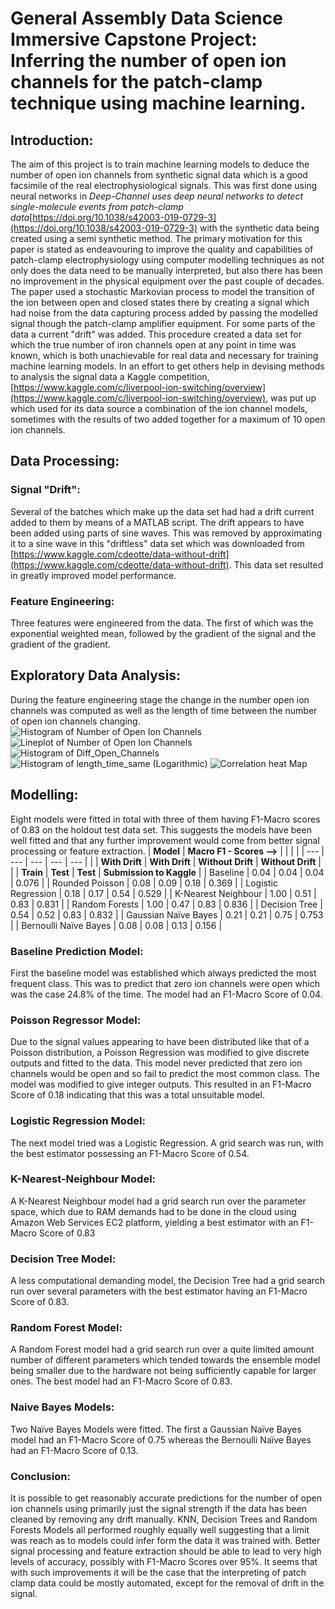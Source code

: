 # General Assembly Data Science Immersive Capstone Project: Inferring the number of open ion channels for the patch-clamp technique using machine learning.

## Introduction:
The aim of this project is to train machine learning models to deduce the number of open ion channels from synthetic signal data which is a good facsimile of the real electrophysiological signals. This was first done using neural networks in _Deep-Channel uses deep neural networks to detect single-molecule events from patch-clamp data_[https://doi.org/10.1038/s42003-019-0729-3](https://doi.org/10.1038/s42003-019-0729-3) with the synthetic data being created using a semi synthetic method. The primary motivation for this paper is stated as endeavouring to improve the quality and capabilities of patch-clamp electrophysiology using computer modelling techniques as not only does the data need to be manually interpreted, but also there has been no improvement in the physical equipment over the past couple of decades.
The paper used a stochastic Markovian process to model the transition of the ion between open and closed states there by creating a signal which had noise from the data capturing process added by passing the modelled signal though the patch-clamp amplifier equipment. For some parts of the data a current &quot;drift&quot; was added. This procedure created a data set for which the true number of iron channels open at any point in time was known, which is both unachievable for real data and necessary for training machine learning models.
In an effort to get others help in devising methods to analysis the signal data a Kaggle competition, [https://www.kaggle.com/c/liverpool-ion-switching/overview](https://www.kaggle.com/c/liverpool-ion-switching/overview), was put up which used for its data source a combination of the ion channel models, sometimes with the results of two added together for a maximum of 10 open ion channels.
## Data Processing:
### Signal &quot;Drift&quot;:
Several of the batches which make up the data set had had a drift current added to them by means of a MATLAB script. The drift appears to have been added using parts of sine waves. This was removed by approximating it to a sine wave in this &quot;driftless&quot; data set which was downloaded from [https://www.kaggle.com/cdeotte/data-without-drift](https://www.kaggle.com/cdeotte/data-without-drift). This data set resulted in greatly improved model performance.
### Feature Engineering:
Three features were engineered from the data. The first of which was the exponential weighted mean, followed by the gradient of the signal and the gradient of the gradient.
## Exploratory Data Analysis:
During the feature engineering stage the change in the number open ion channels was computed as well as the length of time between the number of open ion channels changing.
![Histogram of Number of Open Ion Channels](https://github.com/HindsonJF/Data-Science-Projects/tree/main/graphs_for_readme/Histogram_of_number_of_open_ion_channels.png)
![Lineplot of Number of Open Ion Channels](https://github.com/HindsonJF/Data-Science-Projects/tree/main/graphs_for_readme/lineplot_of_open_ion_channels_vs_time.png)
![Histogram of Diff\_Open\_Channels](https://github.com/HindsonJF/Data-Science-Projects/tree/main/graphs_for_readme/histogram_of_the_change_in_number_of_open_ion_channels.png)
![Histogram of length\_time\_same (Logarithmic)](https://github.com/HindsonJF/Data-Science-Projects/tree/main/graphs_for_readme/Histogram_of_length_of_time_number_of_ion_channels_open_remains_same_log.png)
![Correlation heat Map](https://github.com/HindsonJF/Data-Science-Projects/tree/main/graphs_for_readme/heat_map_corr.png)

## Modelling:
Eight models were fitted in total with three of them having F1-Macro scores of 0.83 on the holdout test data set. This suggests the models have been well fitted and that any further improvement would come from better signal processing or feature extraction.
| **Model** | **Macro F1 - Scores -->** | | | |
| --- | --- | --- | --- | --- |
| | **With Drift** | **With Drift** | **Without Drift** | **Without Drift** |
| | **Train** | **Test** | **Test** | **Submission to Kaggle** |
| Baseline | 0.04 | 0.04 | 0.04 | 0.076 |
| Rounded Poisson | 0.08 | 0.09 | 0.18 | 0.369 |
| Logistic Regression | 0.18 | 0.17 | 0.54 | 0.529 |
| K-Nearest Neighbour | 1.00 | 0.51 | 0.83 | 0.831 |
| Random Forests | 1.00 | 0.47 | 0.83 | 0.836 |
| Decision Tree | 0.54 | 0.52 | 0.83 | 0.832 |
| Gaussian Naïve Bayes | 0.21 | 0.21 | 0.75 | 0.753 |
| Bernoulli Naïve Bayes | 0.08 | 0.08 | 0.13 | 0.156 |
### Baseline Prediction Model:
First the baseline model was established which always predicted the most frequent class. This was to predict that zero ion channels were open which was the case 24.8% of the time. The model had an F1-Macro Score of 0.04.
### Poisson Regressor Model:
Due to the signal values appearing to have been distributed like that of a Poisson distribution, a Poisson Regression was modified to give discrete outputs and fitted to the data. This model never predicted that zero ion channels would be open and so fail to predict the most common class. The model was modified to give integer outputs. This resulted in an F1-Macro Score of 0.18 indicating that this was a total unsuitable model.
### Logistic Regression Model:
The next model tried was a Logistic Regression. A grid search was run, with the best estimator possessing an F1-Macro Score of 0.54.
### K-Nearest-Neighbour Model:
A K-Nearest Neighbour model had a grid search run over the parameter space, which due to RAM demands had to be done in the cloud using Amazon Web Services EC2 platform, yielding a best estimator with an F1-Macro Score of 0.83
### Decision Tree Model:
A less computational demanding model, the Decision Tree had a grid search run over several parameters with the best estimator having an F1-Macro Score of 0.83.
### Random Forest Model:
A Random Forest model had a grid search run over a quite limited amount number of different parameters which tended towards the ensemble model being smaller due to the hardware not being sufficiently capable for larger ones. The best model had an F1-Macro Score of 0.83.
### Naive Bayes Models:
Two Naïve Bayes Models were fitted. The first a Gaussian Naïve Bayes model had an F1-Macro Score of 0.75 whereas the Bernoulli Naïve Bayes had an F1-Macro Score of 0.13.
### Conclusion:
It is possible to get reasonably accurate predictions for the number of open ion channels using primarily just the signal strength if the data has been cleaned by removing any drift manually. KNN, Decision Trees and Random Forests Models all performed roughly equally well suggesting that a limit was reach as to models could infer form the data it was trained with. Better signal processing and feature extraction should be able to lead to very high levels of accuracy, possibly with F1-Macro Scores over 95%.
It seems that with such improvements it will be the case that the interpreting of patch clamp data could be mostly automated, except for the removal of drift in the signal.
